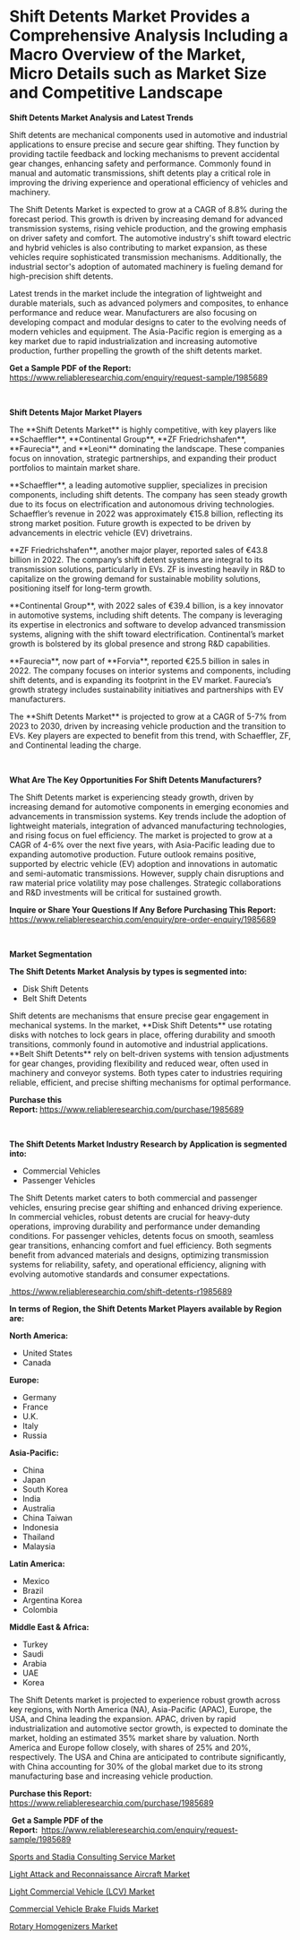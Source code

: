 <p><h1>Shift Detents Market Provides a Comprehensive Analysis Including a Macro Overview of the Market, Micro Details such as Market Size and Competitive Landscape</h1></p><p><strong>Shift Detents Market Analysis and Latest Trends</strong></p>
<p><p>Shift detents are mechanical components used in automotive and industrial applications to ensure precise and secure gear shifting. They function by providing tactile feedback and locking mechanisms to prevent accidental gear changes, enhancing safety and performance. Commonly found in manual and automatic transmissions, shift detents play a critical role in improving the driving experience and operational efficiency of vehicles and machinery.</p><p>The Shift Detents Market is expected to grow at a CAGR of 8.8% during the forecast period. This growth is driven by increasing demand for advanced transmission systems, rising vehicle production, and the growing emphasis on driver safety and comfort. The automotive industry's shift toward electric and hybrid vehicles is also contributing to market expansion, as these vehicles require sophisticated transmission mechanisms. Additionally, the industrial sector's adoption of automated machinery is fueling demand for high-precision shift detents.</p><p>Latest trends in the market include the integration of lightweight and durable materials, such as advanced polymers and composites, to enhance performance and reduce wear. Manufacturers are also focusing on developing compact and modular designs to cater to the evolving needs of modern vehicles and equipment. The Asia-Pacific region is emerging as a key market due to rapid industrialization and increasing automotive production, further propelling the growth of the shift detents market.</p></p>
<p><strong>Get a Sample PDF of the Report:&nbsp;</strong> <a href="https://www.reliableresearchiq.com/enquiry/request-sample/1985689?utm_campaign=1896&utm_medium=2&utm_source=Github&utm_content=ia&utm_term=24012025&utm_id=shift-detents">https://www.reliableresearchiq.com/enquiry/request-sample/1985689</a></p>
<p>&nbsp;</p>
<p><strong>Shift Detents Major Market Players</strong></p>
<p><p>The **Shift Detents Market** is highly competitive, with key players like **Schaeffler**, **Continental Group**, **ZF Friedrichshafen**, **Faurecia**, and **Leoni** dominating the landscape. These companies focus on innovation, strategic partnerships, and expanding their product portfolios to maintain market share.</p><p>**Schaeffler**, a leading automotive supplier, specializes in precision components, including shift detents. The company has seen steady growth due to its focus on electrification and autonomous driving technologies. Schaeffler’s revenue in 2022 was approximately €15.8 billion, reflecting its strong market position. Future growth is expected to be driven by advancements in electric vehicle (EV) drivetrains.</p><p>**ZF Friedrichshafen**, another major player, reported sales of €43.8 billion in 2022. The company’s shift detent systems are integral to its transmission solutions, particularly in EVs. ZF is investing heavily in R&D to capitalize on the growing demand for sustainable mobility solutions, positioning itself for long-term growth.</p><p>**Continental Group**, with 2022 sales of €39.4 billion, is a key innovator in automotive systems, including shift detents. The company is leveraging its expertise in electronics and software to develop advanced transmission systems, aligning with the shift toward electrification. Continental’s market growth is bolstered by its global presence and strong R&D capabilities.</p><p>**Faurecia**, now part of **Forvia**, reported €25.5 billion in sales in 2022. The company focuses on interior systems and components, including shift detents, and is expanding its footprint in the EV market. Faurecia’s growth strategy includes sustainability initiatives and partnerships with EV manufacturers.</p><p>The **Shift Detents Market** is projected to grow at a CAGR of 5-7% from 2023 to 2030, driven by increasing vehicle production and the transition to EVs. Key players are expected to benefit from this trend, with Schaeffler, ZF, and Continental leading the charge.</p></p>
<p>&nbsp;</p>
<p><strong>What Are The Key Opportunities For Shift Detents Manufacturers?</strong></p>
<p><p>The Shift Detents market is experiencing steady growth, driven by increasing demand for automotive components in emerging economies and advancements in transmission systems. Key trends include the adoption of lightweight materials, integration of advanced manufacturing technologies, and rising focus on fuel efficiency. The market is projected to grow at a CAGR of 4-6% over the next five years, with Asia-Pacific leading due to expanding automotive production. Future outlook remains positive, supported by electric vehicle (EV) adoption and innovations in automatic and semi-automatic transmissions. However, supply chain disruptions and raw material price volatility may pose challenges. Strategic collaborations and R&D investments will be critical for sustained growth.</p></p>
<p><strong>Inquire or Share Your Questions If Any Before Purchasing This Report:</strong> <a href="https://www.reliableresearchiq.com/enquiry/pre-order-enquiry/1985689?utm_campaign=1896&utm_medium=2&utm_source=Github&utm_content=ia&utm_term=24012025&utm_id=shift-detents">https://www.reliableresearchiq.com/enquiry/pre-order-enquiry/1985689</a></p>
<p>&nbsp;</p>
<p><strong>Market Segmentation</strong></p>
<p><strong>The Shift Detents Market Analysis by types is segmented into:</strong></p>
<p><ul><li>Disk Shift Detents</li><li>Belt Shift Detents</li></ul></p>
<p><p>Shift detents are mechanisms that ensure precise gear engagement in mechanical systems. In the market, **Disk Shift Detents** use rotating disks with notches to lock gears in place, offering durability and smooth transitions, commonly found in automotive and industrial applications. **Belt Shift Detents** rely on belt-driven systems with tension adjustments for gear changes, providing flexibility and reduced wear, often used in machinery and conveyor systems. Both types cater to industries requiring reliable, efficient, and precise shifting mechanisms for optimal performance.</p></p>
<p><strong>Purchase this Report:&nbsp;</strong><a href="https://www.reliableresearchiq.com/purchase/1985689?utm_campaign=1896&utm_medium=2&utm_source=Github&utm_content=ia&utm_term=24012025&utm_id=shift-detents">https://www.reliableresearchiq.com/purchase/1985689</a></p>
<p>&nbsp;</p>
<p><strong>The Shift Detents Market Industry Research by Application is segmented into:</strong></p>
<p><ul><li>Commercial Vehicles</li><li>Passenger Vehicles</li></ul></p>
<p><p>The Shift Detents market caters to both commercial and passenger vehicles, ensuring precise gear shifting and enhanced driving experience. In commercial vehicles, robust detents are crucial for heavy-duty operations, improving durability and performance under demanding conditions. For passenger vehicles, detents focus on smooth, seamless gear transitions, enhancing comfort and fuel efficiency. Both segments benefit from advanced materials and designs, optimizing transmission systems for reliability, safety, and operational efficiency, aligning with evolving automotive standards and consumer expectations.</p></p>
<p><a href="https://www.reliableresearchiq.com/shift-detents-r1985689?utm_campaign=1896&utm_medium=2&utm_source=Github&utm_content=ia&utm_term=24012025&utm_id=shift-detents">&nbsp;https://www.reliableresearchiq.com/shift-detents-r1985689</a></p>
<p><strong>In terms of Region, the Shift Detents Market Players available by Region are:</strong></p>
<p>
    <p> <strong> North America: </strong>
        <ul>
            <li>United States</li>
            <li>Canada</li>
        </ul>
        </p> 
    <p> <strong> Europe: </strong>
        <ul>
            <li>Germany</li>
            <li>France</li>
            <li>U.K.</li>
            <li>Italy</li>
            <li>Russia</li>
        </ul>
        </p> 
    <p> <strong> Asia-Pacific: </strong>
        <ul>
            <li>China</li>
            <li>Japan</li>
            <li>South Korea</li>
            <li>India</li>
            <li>Australia</li>
            <li>China Taiwan</li>
            <li>Indonesia</li>
            <li>Thailand</li>
            <li>Malaysia</li>
        </ul>
        </p> 
    <p> <strong> Latin America: </strong>
        <ul>
            <li>Mexico</li>
            <li>Brazil</li>
            <li>Argentina Korea</li>
            <li>Colombia</li>
        </ul>
        </p> 
    <p> <strong> Middle East & Africa: </strong>
        <ul>
            <li>Turkey</li>
            <li>Saudi</li>
            <li>Arabia</li>
            <li>UAE</li>
            <li>Korea</li>
        </ul>
    </p>
    </p>
<p><p>The Shift Detents market is projected to experience robust growth across key regions, with North America (NA), Asia-Pacific (APAC), Europe, the USA, and China leading the expansion. APAC, driven by rapid industrialization and automotive sector growth, is expected to dominate the market, holding an estimated 35% market share by valuation. North America and Europe follow closely, with shares of 25% and 20%, respectively. The USA and China are anticipated to contribute significantly, with China accounting for 30% of the global market due to its strong manufacturing base and increasing vehicle production.</p></p>
<p><strong>Purchase this Report: </strong><a href="https://www.reliableresearchiq.com/purchase/1985689?utm_campaign=1896&utm_medium=2&utm_source=Github&utm_content=ia&utm_term=24012025&utm_id=shift-detents">https://www.reliableresearchiq.com/purchase/1985689</a></p>
<p>&nbsp;<strong>Get a Sample PDF of the Report:&nbsp;&nbsp;</strong><a href="https://www.reliableresearchiq.com/enquiry/request-sample/1985689?utm_campaign=1896&utm_medium=2&utm_source=Github&utm_content=ia&utm_term=24012025&utm_id=shift-detents">https://www.reliableresearchiq.com/enquiry/request-sample/1985689</a></p>
<p><strong></strong></p>
<p><p><a href="https://www.linkedin.com/pulse/extensive-study-global-sports-stadia-consulting-service-xq46f?utm_campaign=1896&utm_medium=2&utm_source=Github&utm_content=ia&utm_term=24012025&utm_id=shift-detents">Sports and Stadia Consulting Service Market</a></p><p><a href="https://github.com/domoniqueluoma76/Market-Research-Report-List-1/blob/main/light-attack-and-reconnaissance-aircraft-market.md?utm_campaign=1896&utm_medium=2&utm_source=Github&utm_content=ia&utm_term=24012025&utm_id=shift-detents">Light Attack and Reconnaissance Aircraft Market</a></p><p><a href="https://github.com/barnickclara79/Market-Research-Report-List-1/blob/main/light-commercial-vehicle-lcv-market.md?utm_campaign=1896&utm_medium=2&utm_source=Github&utm_content=ia&utm_term=24012025&utm_id=shift-detents">Light Commercial Vehicle (LCV) Market</a></p><p><a href="https://www.linkedin.com/pulse/commercial-vehicle-brake-fluidsmarkets-125-cagr-analysis-osh0f?utm_campaign=1896&utm_medium=2&utm_source=Github&utm_content=ia&utm_term=24012025&utm_id=shift-detents">Commercial Vehicle Brake Fluids Market</a></p><p><a href="https://www.linkedin.com/pulse/rotary-homogenizers-market-forecast-report-highlights-mr2kf?utm_campaign=1896&utm_medium=2&utm_source=Github&utm_content=ia&utm_term=24012025&utm_id=shift-detents">Rotary Homogenizers Market</a></p></p>